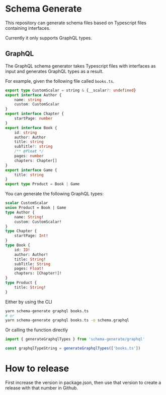 # Schema Generate

This repository can generate schema files based on Typescript files containing interfaces.

Currently it only supports GraphQL types.

## GraphQL

The GraphQL schema generator takes Typescript files with interfaces as input and generates GraphQL types as a result.

For example, given the following file called `books.ts`.
```ts
export type CustomScalar = string & {__scalar?: undefined}
export interface Author {
    name: string
    custom: CustomScalar
}
export interface Chapter {
    startPage: number
}
export interface Book {
    id: string
    author: Author
    title: string
    subTitle?: string
    /** @float */
    pages: number
    chapters: Chapter[]
}
export interface Game {
    title: string
}
export type Product = Book | Game
```

You can generate the following GraphQL types:

```graphql
scalar CustomScalar
union Product = Book | Game
type Author {
    name: String!
    custom: CustomScalar!
}
type Chapter {
    startPage: Int!
}
type Book {
    id: ID!
    author: Author!
    title: String!
    subTitle: String
    pages: Float!
    chapters: [Chapter!]!
}
type Product {
    title: String!
}
```

Either by using the CLI

```bash
yarn schema-generate graphql books.ts
# or
yarn schema-generate graphql books.ts -o schema.graphql
```

Or calling the function directly

```ts
import { generateGraphqlTypes } from 'schema-generate/graphql'

const graphqlTypeString = generateGraphqlTypes(['books.ts'])
```

# How to release

First increase the version in package.json, then use that version to create a release with that number in Github.
